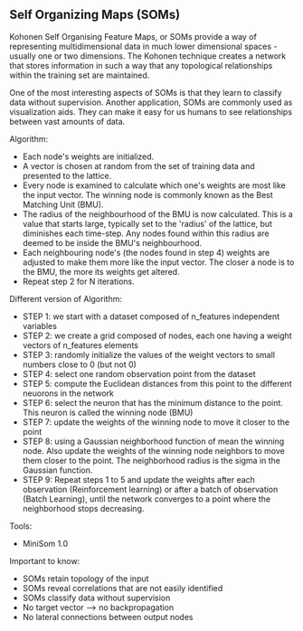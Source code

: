 ## Self Organizing Maps (SOMs)

Kohonen Self Organising Feature Maps, or SOMs provide a way of representing multidimensional data in much lower dimensional spaces - usually one or two dimensions. The Kohonen technique creates a network that stores information in such a way that any topological relationships within the training set are maintained.

One of the most interesting aspects of SOMs is that they learn to classify data without supervision. Another application, SOMs are commonly used as visualization aids. They can make it easy for us humans to see relationships between vast amounts of data.

Algorithm:
  * Each node's weights are initialized.
  * A vector is chosen at random from the set of training data and presented to the lattice.
  * Every node is examined to calculate which one's weights are most like the input vector. The winning node is commonly known as the Best Matching Unit (BMU).
  * The radius of the neighbourhood of the BMU is now calculated. This is a value that starts large, typically set to the 'radius' of the lattice,  but diminishes each time-step. Any nodes found within this radius are deemed to be inside the BMU's neighbourhood.
  * Each neighbouring node's (the nodes found in step 4) weights are adjusted to make them more like the input vector. The closer a node is to the BMU, the more its weights get altered.
  * Repeat step 2 for N iterations.

 
Different version of Algorithm:
  * STEP 1: we start with a dataset composed of n_features independent variables
  * STEP 2: we create a grid composed of nodes, each one having a weight vectors of n_features elements
  * STEP 3: randomly initialize the values of the weight vectors to small numbers close to 0 (but not 0)
  * STEP 4: select one random observation point from the dataset
  * STEP 5: compute the Euclidean distances from this point to the different neuorons in the network
  * STEP 6: select the neuron that has the minimum distance to the point. This neuron is called the winning node (BMU)
  * STEP 7: update the weights of the winning node to move it closer to the point
  * STEP 8: using a Gaussian neighborhood function of mean the winning node. Also update the weights of the winning node neighbors to move them closer to the point. The neighborhood radius is the sigma in the Gaussian function.
  * STEP 9: Repeat steps 1 to 5 and update the weights after each observation (Reinforcement learning) or after a batch of observation (Batch Learning), until the network converges to a point where the neighborhood stops decreasing. 


Tools:
  * MiniSom 1.0 


Important to know:
  * SOMs retain topology of the input
  * SOMs reveal correlations that are not easily identified
  * SOMs classify data without supervision
  * No target vector --> no backpropagation
  * No lateral connections between output nodes
